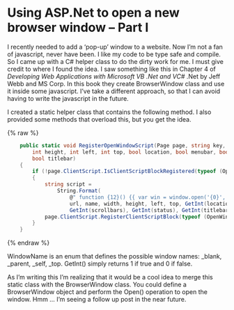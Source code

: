 # Using ASP.Net to open a new browser window – Part I


I recently needed to add a ‘pop-up’ window to a website. Now I’m not a fan of javascript, never have been. I like my code to be type safe and compile. So I came up with a C# helper class to do the dirty work for me. I must give credit to where I found the idea. I saw something like this in Chapter 4 of <span style="font-style: italic;">Developing Web Applications with Microsoft VB .Net and VC#</span> .Net by Jeff Webb and MS Corp. In this book they create BrowserWindow class and use it inside some javascript. I’ve take a different approach, so that I can avoid having to write the javascript in the future.

I created a static helper class that contains the following method. I also provided some methods that overload this, but you get the idea.

{% raw %}
``` csharp
    public static void RegisterOpenWindowScript(Page page, string key, string url, WindowName name, int width,
        int height, int left, int top, bool location, bool menubar, bool resizable, bool scrollbars, bool status,
        bool titlebar)
    {
        if (!page.ClientScript.IsClientScriptBlockRegistered(typeof (OpenWindowHelper), key))
        {
            string script =
                String.Format(
                    @" function {12}() {{ var win = window.open('{0}', '{1}', 'width={2},height={3},left={4},top={5},location={6}, menubar={7},resizable={8},scrollbars={9}, status={10},titlebar={11}'); win.focus(); }} ",
                    url, name, width, height, left, top, GetInt(location), GetInt(menubar), GetInt(resizable),
                    GetInt(scrollbars), GetInt(status), GetInt(titlebar), openFunctionName);
            page.ClientScript.RegisterClientScriptBlock(typeof (OpenWindowHelper), key, script, true);
        }
    }
```
{% endraw %}

WindowName is an enum that defines the possible window names: _blank, _parent, _self, _top. GetInt() simply returns 1 if true and 0 if false.

As I’m writing this I’m realizing that it would be a cool idea to merge this static class with the BrowserWindow class. You could define a BrowserWindow object and perform the Open() operation to open the window. Hmm … I’m seeing a follow up post in the near future.
